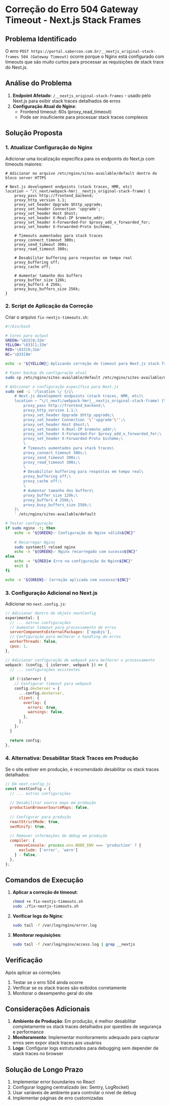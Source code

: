 # Correção do Erro 504 Gateway Timeout - Next.js Stack Frames

## Problema Identificado

O erro `POST https://portal.sabercon.com.br/__nextjs_original-stack-frames 504 (Gateway Timeout)` ocorre porque o Nginx está configurado com timeouts que são muito curtos para processar as requisições de stack trace do Next.js.

## Análise do Problema

1. **Endpoint Afetado**: `/__nextjs_original-stack-frames` - usado pelo Next.js para exibir stack traces detalhados de erros
2. **Configuração Atual do Nginx**:
   - Frontend timeout: 60s (proxy_read_timeout)
   - Pode ser insuficiente para processar stack traces complexos

## Solução Proposta

### 1. Atualizar Configuração do Nginx

Adicionar uma localização específica para os endpoints do Next.js com timeouts maiores:

```nginx
# Adicionar no arquivo /etc/nginx/sites-available/default dentro do bloco server HTTPS

# Next.js development endpoints (stack traces, HMR, etc)
location ~ ^/(_next/webpack-hmr|__nextjs_original-stack-frame) {
    proxy_pass http://frontend_backend;
    proxy_http_version 1.1;
    proxy_set_header Upgrade $http_upgrade;
    proxy_set_header Connection 'upgrade';
    proxy_set_header Host $host;
    proxy_set_header X-Real-IP $remote_addr;
    proxy_set_header X-Forwarded-For $proxy_add_x_forwarded_for;
    proxy_set_header X-Forwarded-Proto $scheme;
    
    # Timeouts aumentados para stack traces
    proxy_connect_timeout 300s;
    proxy_send_timeout 300s;
    proxy_read_timeout 300s;
    
    # Desabilitar buffering para respostas em tempo real
    proxy_buffering off;
    proxy_cache off;
    
    # Aumentar tamanho dos buffers
    proxy_buffer_size 128k;
    proxy_buffers 4 256k;
    proxy_busy_buffers_size 256k;
}
```

### 2. Script de Aplicação da Correção

Criar o arquivo `fix-nextjs-timeouts.sh`:

```bash
#!/bin/bash

# Cores para output
GREEN='\033[0;32m'
YELLOW='\033[1;33m'
RED='\033[0;31m'
NC='\033[0m'

echo -e "${YELLOW}🔧 Aplicando correção de timeout para Next.js stack frames...${NC}"

# Fazer backup da configuração atual
sudo cp /etc/nginx/sites-available/default /etc/nginx/sites-available/default.backup-$(date +%Y%m%d-%H%M%S)

# Adicionar a configuração específica para Next.js
sudo sed -i '/location \/ {/i\
    # Next.js development endpoints (stack traces, HMR, etc)\
    location ~ ^\/(_next\/webpack-hmr|__nextjs_original-stack-frame) {\
        proxy_pass http://frontend_backend;\
        proxy_http_version 1.1;\
        proxy_set_header Upgrade $http_upgrade;\
        proxy_set_header Connection '\''upgrade'\'';\
        proxy_set_header Host $host;\
        proxy_set_header X-Real-IP $remote_addr;\
        proxy_set_header X-Forwarded-For $proxy_add_x_forwarded_for;\
        proxy_set_header X-Forwarded-Proto $scheme;\
        \
        # Timeouts aumentados para stack traces\
        proxy_connect_timeout 300s;\
        proxy_send_timeout 300s;\
        proxy_read_timeout 300s;\
        \
        # Desabilitar buffering para respostas em tempo real\
        proxy_buffering off;\
        proxy_cache off;\
        \
        # Aumentar tamanho dos buffers\
        proxy_buffer_size 128k;\
        proxy_buffers 4 256k;\
        proxy_busy_buffers_size 256k;\
    }\
    ' /etc/nginx/sites-available/default

# Testar configuração
if sudo nginx -t; then
    echo -e "${GREEN}✅ Configuração do Nginx válida${NC}"
    
    # Recarregar Nginx
    sudo systemctl reload nginx
    echo -e "${GREEN}✅ Nginx recarregado com sucesso${NC}"
else
    echo -e "${RED}❌ Erro na configuração do Nginx${NC}"
    exit 1
fi

echo -e "${GREEN}✅ Correção aplicada com sucesso!${NC}"
```

### 3. Configuração Adicional no Next.js

Adicionar no `next.config.js`:

```javascript
// Adicionar dentro do objeto nextConfig
experimental: {
  // ... outras configurações
  // Aumentar timeout para processamento de erros
  serverComponentsExternalPackages: ['epubjs'],
  // Configuração para melhorar o handling de erros
  workerThreads: false,
  cpus: 1,
},

// Adicionar configuração de webpack para melhorar o processamento
webpack: (config, { isServer, webpack }) => {
  // ... configurações existentes
  
  if (!isServer) {
    // Configurar timeout para webpack
    config.devServer = {
      ...config.devServer,
      client: {
        overlay: {
          errors: true,
          warnings: false,
        },
      },
    };
  }
  
  return config;
},
```

### 4. Alternativa: Desabilitar Stack Traces em Produção

Se o site estiver em produção, é recomendado desabilitar os stack traces detalhados:

```javascript
// Em next.config.js
const nextConfig = {
  // ... outras configurações
  
  // Desabilitar source maps em produção
  productionBrowserSourceMaps: false,
  
  // Configurar para produção
  reactStrictMode: true,
  swcMinify: true,
  
  // Remover informações de debug em produção
  compiler: {
    removeConsole: process.env.NODE_ENV === 'production' ? {
      exclude: ['error', 'warn']
    } : false,
  },
};
```

## Comandos de Execução

1. **Aplicar a correção de timeout**:
   ```bash
   chmod +x fix-nextjs-timeouts.sh
   sudo ./fix-nextjs-timeouts.sh
   ```

2. **Verificar logs do Nginx**:
   ```bash
   sudo tail -f /var/log/nginx/error.log
   ```

3. **Monitorar requisições**:
   ```bash
   sudo tail -f /var/log/nginx/access.log | grep __nextjs
   ```

## Verificação

Após aplicar as correções:

1. Testar se o erro 504 ainda ocorre
2. Verificar se os stack traces são exibidos corretamente
3. Monitorar o desempenho geral do site

## Considerações Adicionais

1. **Ambiente de Produção**: Em produção, é melhor desabilitar completamente os stack traces detalhados por questões de segurança e performance
2. **Monitoramento**: Implementar monitoramento adequado para capturar erros sem expor stack traces aos usuários
3. **Logs**: Configurar logs estruturados para debugging sem depender de stack traces no browser

## Solução de Longo Prazo

1. Implementar error boundaries no React
2. Configurar logging centralizado (ex: Sentry, LogRocket)
3. Usar variáveis de ambiente para controlar o nível de debug
4. Implementar páginas de erro customizadas